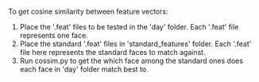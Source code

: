 To get cosine similarity between feature vectors:

1. Place the '.feat' files to be tested in the 'day' folder. Each '.feat' file represents one face.
2. Place the standard '.feat' files in 'standard_features' folder. Each '.feat' file here represents the standard faces to match against.
3. Run cossim.py to get the which face among the standard ones does each face in 'day' folder match best to.

